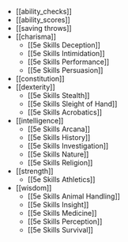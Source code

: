 - [[ability_checks]]
- [[ability_scores]] 
- [[saving throws]] 
- [[charisma]] 
	-  [[5e Skills Deception]]
	- [[5e Skills Intimidation]]
	- [[5e Skills Performance]]
	- [[5e Skills Persuasion]]
- [[constitution]]  
- [[dexterity]]     
	- [[5e Skills Stealth]]
	- [[5e Skills Sleight of Hand]]
	- [[5e Skills Acrobatics]]
- [[intelligence]]  
	- [[5e Skills Arcana]]
	- [[5e Skills History]] 
	- [[5e Skills Investigation]] 
	- [[5e Skills Nature]] 
	- [[5e Skills Religion]] 
- [[strength]]
	- [[5e Skills Athletics]]
- [[wisdom]]
	- [[5e Skills Animal Handling]]
	- [[5e Skills Insight]]
	- [[5e Skills Medicine]]
	- [[5e Skills Perception]]
	- [[5e Skills Survival]]